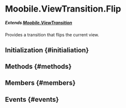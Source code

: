 Moobile.ViewTransition.Flip
================================================================================

##### Extends [Moobile.ViewTransition](ViewTransition/ViewTransition.md)

Provides a transition that flips the current view.

Initialization {#initialiation}
--------------------------------------------------------------------------------

Methods {#methods}
--------------------------------------------------------------------------------


Members {#members}
--------------------------------------------------------------------------------


Events {#events}
--------------------------------------------------------------------------------
